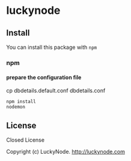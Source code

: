 # luckynode

## Install

You can install this package with `npm`

### npm

#### prepare the configuration file
cp dbdetails.default.conf dbdetails.conf

```Copy the files to a folder and run
npm install
nodemon
```

## License

Closed License

Copyright (c) LuckyNode. http://luckynode.com
